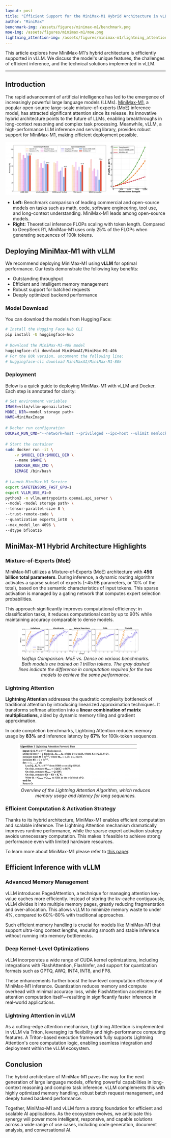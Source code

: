 ```yaml
---
layout: post
title: "Efficient Support for the MiniMax-M1 Hybrid Architecture in vLLM"
author: "MiniMax"
benchmark-img: /assets/figures/minimax-m1/benchmark.png 
moe-img: /assets/figures/minimax-m1/moe.png 
lightning_attention-img: /assets/figures/minimax-m1/lightning_attention.png
---
```


This article explores how MiniMax-M1's hybrid architecture is efficiently supported in vLLM. We discuss the model's unique features, the challenges of efficient inference, and the technical solutions implemented in vLLM.

---

## Introduction

The rapid advancement of artificial intelligence has led to the emergence of increasingly powerful large language models (LLMs). [MiniMax-M1](https://arxiv.org/pdf/2506.13585), a popular open-source large-scale mixture-of-experts (MoE) inference model, has attracted significant attention since its release. Its innovative hybrid architecture points to the future of LLMs, enabling breakthroughs in long-context reasoning and complex task processing. Meanwhile, vLLM, a high-performance LLM inference and serving library, provides robust support for MiniMax-M1, making efficient deployment possible.

<img align="center" src="/assets/figures/minimax-m1/benchmark.png" alt="MiniMax-M1 Benchmark Performance" width="90%" height="90%">

* **Left:** Benchmark comparison of leading commercial and open-source models on tasks such as math, code, software engineering, tool use, and long-context understanding. MiniMax-M1 leads among open-source models.
* **Right:** Theoretical inference FLOPs scaling with token length. Compared to DeepSeek R1, MiniMax-M1 uses only 25% of the FLOPs when generating sequences of 100k tokens.

## Deploying MiniMax-M1 with vLLM

We recommend deploying MiniMax-M1 using **vLLM** for optimal performance. Our tests demonstrate the following key benefits:

- Outstanding throughput
- Efficient and intelligent memory management
- Robust support for batched requests
- Deeply optimized backend performance

### Model Download

You can download the models from Hugging Face:

```bash
# Install the Hugging Face Hub CLI
pip install -U huggingface-hub

# Download the MiniMax-M1-40k model
huggingface-cli download MiniMaxAI/MiniMax-M1-40k
# For the 80k version, uncomment the following line:
# huggingface-cli download MiniMaxAI/MiniMax-M1-80k
```

### Deployment

Below is a quick guide to deploying MiniMax-M1 with vLLM and Docker. Each step is annotated for clarity:

```bash
# Set environment variables
IMAGE=vllm/vllm-openai:latest 
MODEL_DIR=<model storage path> 
NAME=MiniMaxImage 

# Docker run configuration
DOCKER_RUN_CMD="--network=host --privileged --ipc=host --ulimit memlock=-1 --shm-size=2gb --rm --gpus all --ulimit stack=67108864"

# Start the container
sudo docker run -it \
    -v $MODEL_DIR:$MODEL_DIR \    
    --name $NAME \                
    $DOCKER_RUN_CMD \          
    $IMAGE /bin/bash    

# Launch MiniMax-M1 Service
export SAFETENSORS_FAST_GPU=1
export VLLM_USE_V1=0
python3 -m vllm.entrypoints.openai.api_server \
--model <model storage path> \
--tensor-parallel-size 8 \
--trust-remote-code \
--quantization experts_int8  \
--max_model_len 4096 \
--dtype bfloat16
```

## MiniMax-M1 Hybrid Architecture Highlights

### Mixture-of-Experts (MoE)

MiniMax-M1 utilizes a Mixture-of-Experts (MoE) architecture with **456 billion total parameters**. During inference, a dynamic routing algorithm activates a sparse subset of experts (~45.9B parameters, or 10% of the total), based on the semantic characteristics of input tokens. This sparse activation is managed by a gating network that computes expert selection probabilities.

This approach significantly improves computational efficiency: in classification tasks, it reduces computational cost by up to 90% while maintaining accuracy comparable to dense models.

<figure>
  <img align="center" src="/assets/figures/minimax-m1/moe.png" alt="MoE vs. Dense Comparison" width="90%" height="90%">
  <figcaption style="text-align:center; font-style:italic;">
    Isoflop Comparison: MoE vs. Dense on various benchmarks. Both models are trained on 1 trillion tokens. The gray dashed lines indicate the difference in computation required for the two models to achieve the same performance.
  </figcaption>
</figure>

### Lightning Attention

**Lightning Attention** addresses the quadratic complexity bottleneck of traditional attention by introducing linearized approximation techniques. It transforms softmax attention into a **linear combination of matrix multiplications**, aided by dynamic memory tiling and gradient approximation.

In code completion benchmarks, Lightning Attention reduces memory usage by **83%** and inference latency by **67%** for 100k-token sequences.

<figure>
  <img align="center" src="/assets/figures/minimax-m1/lightning_attention.png" alt="Lightning Attention Algorithm" width="90%" height="90%">
  <figcaption style="text-align:center; font-style:italic;">
    Overview of the Lightning Attention Algorithm, which reduces memory usage and latency for long sequences.
  </figcaption>
</figure>

### Efficient Computation & Activation Strategy

Thanks to its hybrid architecture, MiniMax-M1 enables efficient computation and scalable inference. The Lightning Attention mechanism dramatically improves runtime performance, while the sparse expert activation strategy avoids unnecessary computation. This makes it feasible to achieve strong performance even with limited hardware resources.

To learn more about MiniMax-M1 please refer to [this paper](https://arxiv.org/pdf/2506.13585). 

## Efficient Inference with vLLM

### Advanced Memory Management

vLLM introduces PagedAttention, a technique for managing attention key-value caches more efficiently. Instead of storing the kv-cache contiguously, vLLM divides it into multiple memory pages, greatly reducing fragmentation and over-allocation. This allows vLLM to minimize memory waste to under 4%, compared to 60%-80% with traditional approaches.

Such efficient memory handling is crucial for models like MiniMax-M1 that support ultra-long context lengths, ensuring smooth and stable inference without running into memory bottlenecks.

### Deep Kernel-Level Optimizations

vLLM incorporates a wide range of CUDA kernel optimizations, including integrations with FlashAttention, FlashInfer, and support for quantization formats such as GPTQ, AWQ, INT4, INT8, and FP8.

These enhancements further boost the low-level computation efficiency of MiniMax-M1 inference. Quantization reduces memory and compute overhead with minimal accuracy loss, while FlashAttention accelerates the attention computation itself—resulting in significantly faster inference in real-world applications.

### Lightning Attention in vLLM

As a cutting-edge attention mechanism, Lightning Attention is implemented in vLLM via Triton, leveraging its flexibility and high-performance computing features. A Triton-based execution framework fully supports Lightning Attention's core computation logic, enabling seamless integration and deployment within the vLLM ecosystem.

## Conclusion

The hybrid architecture of MiniMax-M1 paves the way for the next generation of large language models, offering powerful capabilities in long-context reasoning and complex task inference. vLLM complements this with highly optimized memory handling, robust batch request management, and deeply tuned backend performance.

Together, MiniMax-M1 and vLLM form a strong foundation for efficient and scalable AI applications. As the ecosystem evolves, we anticipate this synergy will power more intelligent, responsive, and capable solutions across a wide range of use cases, including code generation, document analysis, and conversational AI.

